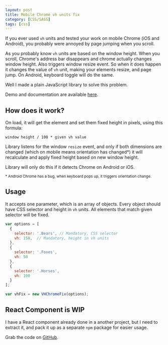 ```yaml
---
layout: post
title: Mobile Chrome vh units fix
category: [CSS/SASS]
tags: [css]
---
```


If you ever used `vh` units and tested your work on mobile Chrome (iOS and Android),
you probably were annoyed by page jumping when you scroll.

As you probably know `vh` units are based on the window height.
When you scroll, Chrome's address bar disappears and chrome actually changes window height.
Also triggers window resize event.
So when it does happen it changes the value of `vh` unit, making your elements resize,
and page jump. On Android, keyboard toggle will do the same.

Well I made a plain JavaScript library to solve this problem.

Demo and documentation are available [here](https://stanko.github.io/mobile-chrome-vh-fix/).

<!--more-->

## How does it work?

On load, it will get the element and set them fixed height in pixels,
using this formula:

```
window height / 100 * given vh value
```

Library listens for the window `resize` event, and only if both dimensions are changed
(which on mobile means orientation has changed*)
it will recalculate and apply fixed height based on new window height.

Library will only do this if it detects Chrome on Android or iOS.

<small>* Android Chrome has a bug, when keyboard pops up, it triggers orientation change.</small>

## Usage

It accepts one parameter, which is an array of objects.
Every object should have CSS selector and height in `vh` units.
All elements that match given selector will be fixed.

```javascript
var options = [
  {
    selector: '.Bears', // Mandatory, CSS selector
    vh: 150,  // Mandatory, height in vh units
  },
  {
    selector: '.Foxes',
    vh: 50
  },
  {
    selector: '.Horses',
    vh: 100
  }
];

var vhFix = new VHChromeFix(options);
```

## React Component is WIP

I have a React component already done in a another project,
but I need to extract it, and pack it up as a separate `npm` package for easier usage.

Grab the code on [GitHub](https://github.com/Stanko/mobile-chrome-vh-fix).

